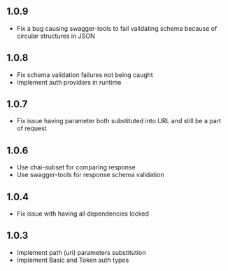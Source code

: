 ## 1.0.9

- Fix a bug causing swagger-tools to fail validating schema because of circular structures in JSON

## 1.0.8

- Fix schema validation failures not being caught
- Implement auth providers in runtime

## 1.0.7

- Fix issue having parameter both substituted into URL and still be a part of request

## 1.0.6

- Use chai-subset for comparing response
- Use swagger-tools for response schema validation

## 1.0.4

- Fix issue with having all dependencies locked

## 1.0.3

- Implement path (uri) parameters substitution
- Implement Basic and Token auth types
